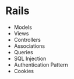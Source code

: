 # Rails

* Models
* Views
* Controllers
* Associations
* Queries
* SQL Injection
* Authentication Pattern
* Cookies
